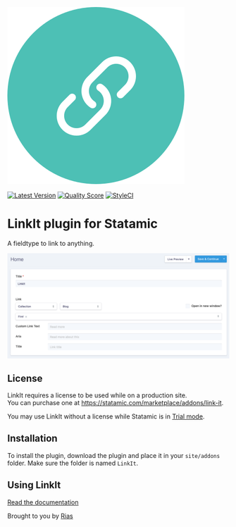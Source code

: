![Icon](icon.svg)

[![Latest Version](https://img.shields.io/github/release/rias500/statamic-linkit.svg?style=flat-square)](https://github.com/rias500/statamic-linkit/releases)
[![Quality Score](https://img.shields.io/scrutinizer/g/rias500/statamic-linkit.svg?style=flat-square)](https://scrutinizer-ci.com/g/rias500/statamic-linkit)
[![StyleCI](https://styleci.io/repos/182076674/shield)](https://styleci.io/repos/182076674)

# LinkIt plugin for Statamic

A fieldtype to link to anything.

![Screenshot](https://github.com/Rias500/statamic-linkit/raw/master/resources/assets/img/screenshot.png)

## License

LinkIt requires a license to be used while on a production site.  
You can purchase one at https://statamic.com/marketplace/addons/link-it.

You may use LinkIt without a license while Statamic is in [Trial mode](https://docs.statamic.com/knowledge-base/trial-mode).

## Installation

To install the plugin, download the plugin and place it in your `site/addons` folder. Make sure the folder is named `LinkIt`.

## Using LinkIt

[Read the documentation](https://github.com/Rias500/statamic-linkit/blob/master/DOCUMENTATION.md)

Brought to you by [Rias](https://rias.be)
